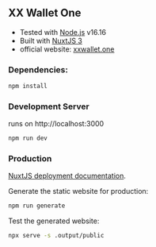 ## XX Wallet One

* Tested with [Node.js](https://nodejs.org/) v16.16
* Built with [NuxtJS 3](https://content.nuxtjs.org/)
* official website: [xxwallet.one](https://xxwallet.one/)

### Dependencies:

```bash
npm install
```

### Development Server
runs on http://localhost:3000

```bash
npm run dev
```

### Production

[NuxtJS deployment documentation](https://v3.nuxtjs.org/docs/deployment).

Generate the static website for production:

```bash
npm run generate
```

Test the generated website:
```bash
npx serve -s .output/public
```

